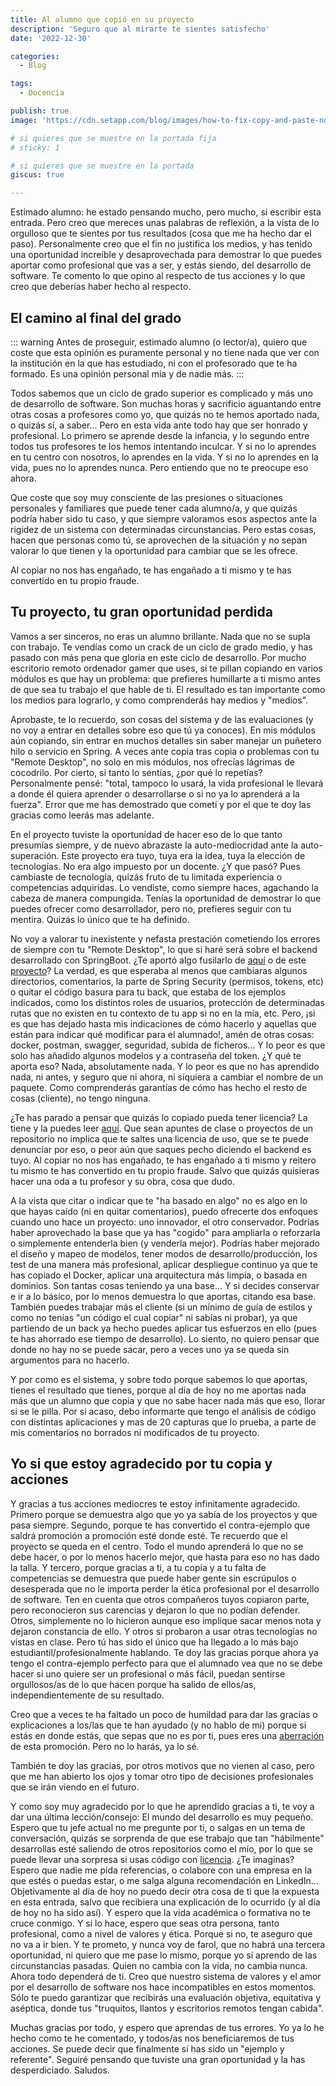 ```yaml
---
title: Al alumno que copió en su proyecto
description: 'Seguro que al mirarte te sientes satisfecho'
date: '2022-12-30'

categories:
  - Blog

tags:
  - Docencia

publish: true
image: 'https://cdn.setapp.com/blog/images/how-to-fix-copy-and-paste-not-working-1920-646.png'

# si quieres que se muestre en la portada fija
# sticky: 1

# si quieres que se muestre en la portada
giscus: true 

---
```

Estimado alumno: he estado pensando mucho, pero mucho, si escribir esta entrada. Pero creo que mereces unas palabras de reflexión, a la vista de lo orgulloso que te sientes por tus resultados (cosa que me ha hecho dar el paso). Personalmente creo que el fin no justifica los medios, y has tenido una oportunidad increíble y desaprovechada para demostrar lo que puedes aportar como profesional que vas a ser, y estás siendo, del desarrollo de software. Te comento lo que opino al respecto de tus acciones y lo que creo que deberías haber hecho al respecto.

<!-- more -->

## El camino al final del grado

::: warning
Antes de proseguir, estimado alumno (o lector/a), quiero que coste que esta opinión es puramente personal y no tiene nada que ver con la institución en la que has estudiado, ni con el profesorado que te ha formado. Es una opinión personal mía y de nadie más.
:::

Todos sabemos que un ciclo de grado superior es complicado y más uno de desarrollo de software. Son muchas horas y sacrificio aguantando entre otras cosas a profesores como yo, que quizás no te hemos aportado nada, o quizás sí, a saber... Pero en esta vida ante todo hay que ser honrado y profesional. Lo primero se aprende desde la infancia, y lo segundo entre todos tus profesores te los hemos intentando inculcar. Y si no lo aprendes en tu centro con nosotros, lo aprendes en la vida. Y si no lo aprendes en la vida, pues no lo aprendes nunca. Pero entiendo que no te preocupe eso ahora.

Que coste que soy muy consciente de las presiones o situaciones personales y familiares que puede tener cada alumno/a, y que quizás podría haber sido tu caso, y que siempre valoramos esos aspectos ante la rigidez de un sistema con determinadas circunstancias. Pero estas cosas, hacen que personas como tú, se aprovechen de la situación y no sepan valorar lo que tienen y la oportunidad para cambiar que se les ofrece. 

Al copiar no nos has engañado, te has engañado a ti mismo y te has convertido en tu propio fraude.

## Tu proyecto, tu gran oportunidad perdida
Vamos a ser sinceros, no eras un alumno brillante. Nada que no se supla con trabajo. Te vendías como un crack de un ciclo de grado medio, y has pasado con más pena que gloria en este ciclo de desarrollo. Por mucho escritorio remoto ordenador gamer que uses, si te pillan copiando en varios módulos es que hay un problema: que prefieres humillarte a ti mismo antes de que sea tu trabajo el que hable de ti. El resultado es tan importante como los medios para lograrlo, y como comprenderás hay medios y "medios".

Aprobaste, te lo recuerdo, son cosas del sistema y de las evaluaciones (y no voy a entrar en detalles sobre eso que tú ya conoces). En mis módulos aún copiando, sin entrar en muchos detalles sin saber manejar un puñetero hilo o servicio en Spring. A veces ante copia tras copia o problemas con tu "Remote Desktop", no solo en mis módulos, nos ofrecías lágrimas de cocodrilo. Por cierto, si tanto lo sentías, ¿por qué lo repetías? Personalmente pensé: "total, tampoco lo usará, la vida profesional le llevará a donde él quiera aprender o desarrollarse o si no ya lo aprenderá a la fuerza". Error que me has demostrado que cometí y por el que te doy las gracias como leerás mas adelante.

En el proyecto tuviste la oportunidad de hacer eso de lo que tanto presumías siempre, y de nuevo abrazaste la auto-mediocridad ante la auto-superación. Este proyecto era tuyo, tuya era la idea, tuya la elección de tecnologías. No era algo impuesto por un docente. ¿Y que pasó? Pues cambiaste de tecnología, quizás fruto de tu limitada experiencia o competencias adquiridas. Lo vendiste, como siempre haces, agachando la cabeza de manera compungida. Tenías la oportunidad de demostrar lo que puedes ofrecer como desarrollador, pero no, prefieres seguir con tu mentira. Quizás lo único que te ha definido.

No voy a valorar tu inexistente y nefasta prestación cometiendo los errores de siempre con tu "Remote Desktop", lo que si haré será sobre el backend desarrollado con SpringBoot. ¿Te aportó algo fusilarlo de [aquí](https://github.com/joseluisgs/SpringBoot-Productos-REST-DAM-2021-2022) o de este [proyecto](https://github.com/joseluisgs/FP-NextGen-AccesoDatos/tree/main/UD-05/P01-SpringBoot-REST-Java)? La verdad, es que esperaba al menos que cambiaras algunos directorios, comentarios, la parte de Spring Security (permisos, tokens, etc) o quitar el código basura para tu back, que estaba de los ejemplos indicados, como los distintos roles de usuarios, protección de determinadas rutas que no existen en tu contexto de tu app si no en la mía, etc. Pero, ¡si es que has dejado hasta mis indicaciones de cómo hacerlo y aquellas que están para indicar qué modificar para el alumnado!, amén de otras cosas: docker, postman, swagger, seguridad, subida de ficheros... Y lo peor es que solo has añadido algunos modelos y a contraseña del token. ¿Y qué te aporta eso? Nada, absolutamente nada. Y lo peor es que no has aprendido nada, ni antes, y seguro que ni ahora, ni siquiera a cambiar el nombre de un paquete. Como comprenderás garantías de cómo has hecho el resto de cosas (cliente), no tengo ninguna.

¿Te has parado a pensar que quizás lo copiado pueda tener licencia? La tiene y la puedes leer [aquí](https://joseluisgs.dev/docs/license/). Que sean apuntes de clase o proyectos de un repositorio no implica que te saltes una licencia de uso, que se te puede denunciar por eso, o peor aún que saques pecho diciendo el backend es tuyo. Al copiar no nos has engañado, te has engañado a ti mismo y reitero tu mismo te has convertido en tu propio fraude. Salvo que quizás quisieras hacer una oda a tu profesor y su obra, cosa que dudo.

A la vista que citar o indicar que te "ha basado en algo" no es algo en lo que hayas caído (ni en quitar comentarios), puedo ofrecerte dos enfoques cuando uno hace un proyecto: uno innovador, el otro conservador. Podrías haber aprovechado la base que ya has "cogido" para ampliarla o reforzarla o simplemente entenderla bien (y venderla mejor). Podrías haber mejorado el diseño y mapeo de modelos, tener modos de desarrollo/producción, los test de una manera más profesional, aplicar despliegue continuo ya que te has copiado el Docker, aplicar una arquitectura más limpia, o basada en dominios. Son tantas cosas teniendo ya una base... Y si decides conservar e ir a lo básico, por lo menos demuestra lo que aportas, citando esa base. También puedes trabajar más el cliente (si un mínimo de guía de estilos y como no tenías "un código el cual copiar" ni sabías ni probar), ya que partiendo de un back ya hecho puedes aplicar tus esfuerzos en ello (pues te has ahorrado ese tiempo de desarrollo). Lo siento, no quiero pensar que donde no hay no se puede sacar, pero a veces uno ya se queda sin argumentos para no hacerlo.

Y por como es el sistema, y sobre todo porque sabemos lo que aportas, tienes el resultado que tienes, porque al día de hoy no me aportas nada más que un alumno que copia y que no sabe hacer nada más que eso, llorar si se le pilla. Por si acaso, debo informarte que tengo el análisis de código con distintas aplicaciones y mas de 20 capturas que lo prueba, a parte de mis comentarios no borrados ni modificados de tu proyecto.

## Yo si que estoy agradecido por tu copia y acciones
Y gracias a tus acciones mediocres te estoy infinitamente agradecido. Primero porque se demuestra algo que yo ya sabía de los proyectos y que pasa siempre. Segundo, porque te has convertido el contra-ejemplo que saldrá promoción a promoción esté donde esté. Te recuerdo que el proyecto se queda en el centro. Todo el mundo aprenderá lo que no se debe hacer, o por lo menos hacerlo mejor, que hasta para eso no has dado la talla. Y tercero, porque gracias a ti, a tu copia y a tu falta de competencias se demuestra que puede haber gente sin escrúpulos o desesperada que no le importa perder la ética profesional por el desarrollo de software. Ten en cuenta que otros compañeros tuyos copiaron parte, pero reconocieron sus carencias y dejaron lo que no podían defender. Otros, simplemente no lo hicieron aunque eso implique sacar menos nota y dejaron constancia de ello. Y otros si probaron a usar otras tecnologías no vistas en clase. Pero tú has sido el único que ha llegado a lo más bajo estudiantil/profesionalmente hablando. Te doy las gracias porque ahora ya tengo el contra-ejemplo perfecto para que el alumnado vea que no se debe hacer si uno quiere ser un profesional o más fácil, puedan sentirse orgullosos/as de lo que hacen porque ha salido de ellos/as, independientemente de su resultado.

Creo que a veces te ha faltado un poco de humildad para dar las gracias o explicaciones a los/las que te han ayudado (y no hablo de mi) porque si estás en donde estás, que sepas que no es por ti, pues eres una [aberración](https://www.fisicalab.com/apartado/aberraciones-opticas) de esta promoción. Pero no lo harás, ya lo sé.

También te doy las gracias, por otros motivos que no vienen al caso, pero que me han abierto los ojos y tomar otro tipo de decisiones profesionales que se irán viendo en el futuro.

Y como soy muy agradecido por lo que he aprendido gracias a ti, te voy a dar una última lección/consejo: El mundo del desarrollo es muy pequeño. Espero que tu jefe actual no me pregunte por ti, o salgas en un tema de conversación, quizás se sorprenda de que ese trabajo que tan "hábilmente" desarrollas esté saliendo de otros repositorios como el mío, por lo que se puede llevar una sorpresa si usas código con [licencia](https://joseluisgs.dev/docs/license/). ¿Te imaginas? Espero que nadie me pida referencias, o colabore con una empresa en la que estés o puedas estar, o me salga alguna recomendación en LinkedIn... Objetivamente al día de hoy no puedo decir otra cosa de ti que la expuesta en esta entrada, salvo que recibiera una explicación de lo ocurrido (y al día de hoy no ha sido así). Y espero que la vida académica o formativa no te cruce conmigo. Y si lo hace, espero que seas otra persona, tanto profesional, como a nivel de valores y ética. Porque si no, te aseguro que no va a ir bien. Y te prometo, y nunca voy de farol, que no habrá una tercera oportunidad, ni quiero que me pase lo mismo, porque yo sí aprendo de las circunstancias pasadas. Quien no cambia con la vida, no cambia nunca. Ahora todo dependerá de ti. Creo que nuestro sistema de valores y el amor por el desarrollo de software nos hace incompatibles en estos momentos. Sólo te puedo garantizar que recibirás una evaluación objetiva, equitativa y aséptica, donde tus "truquitos, llantos y escritorios remotos tengan cabida".

Muchas gracias por todo, y espero que aprendas de tus errores. Yo ya lo he hecho como te  he comentado, y todos/as nos beneficiaremos de tus acciones. Se puede decir que finalmente sí has sido un "ejemplo y referente". Seguiré pensando que tuviste una gran oportunidad y la has desperdiciado. Saludos.